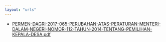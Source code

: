 ```yaml
---
layout: "urls"
---
```

* [PERMEN-DAGRI-2017-065-PERUBAHAN-ATAS-PERATURAN-MENTERI-DALAM-NEGERI-NOMOR-112-TAHUN-2014-TENTANG-PEMILIHAN-KEPALA-DESA.pdf](PERMEN-DAGRI-2017-065-PERUBAHAN-ATAS-PERATURAN-MENTERI-DALAM-NEGERI-NOMOR-112-TAHUN-2014-TENTANG-PEMILIHAN-KEPALA-DESA.pdf)

